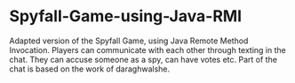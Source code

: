 # Spyfall-Game-using-Java-RMI
Adapted version of the Spyfall Game, using Java Remote Method Invocation. 
Players can communicate with each other through texting in the chat. 
They can accuse someone as a spy, can have votes etc.
Part of the chat is based on the work of daraghwalshe.
